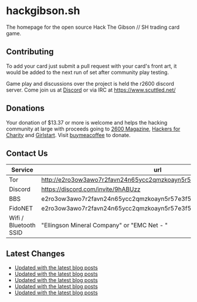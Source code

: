 # hackgibson.sh
The homepage for the open source Hack The Gibson // SH trading card game.


## Contributing

To add your card just submit a pull request with your card's front art, it would be added to the next run of set after community play testing.

Game play and discussions over the project is held the r2600 discord server. Come join us at [Discord](https://discord.com/invite/9hABUzz) or via IRC at https://www.scuttled.net/


## Donations

Your donation of $13.37 or more is welcome and helps the hacking community at large with proceeds going to [2600 Magazine](https://2600.com/), [Hackers for Charity](https://hackersforcharity.org) and [Girlstart](https://girlstart.org).  Visit [buymeacoffee](https://www.buymeacoffee.com/hackgibson.sh) to donate.


## Contact Us

Service | url
-|-
Tor | http://e2ro3ow3awo7r2favn24n65ycc2qmzkoayn5r57e3f56nvjwdcgg32ad.onion
Discord | https://discord.com/invite/9hABUzz
BBS | e2ro3ow3awo7r2favn24n65ycc2qmzkoayn5r57e3f56nvjwdcgg32ad.onion:23
FidoNET | e2ro3ow3awo7r2favn24n65ycc2qmzkoayn5r57e3f56nvjwdcgg32ad.onion:24554
Wifi / Bluetooth SSID | "Ellingson Mineral Company" or "EMC Net - <fidonet address>"

## Latest Changes
<!-- BLOG-POST-LIST:START -->
- [Updated with the latest blog posts](https://github.com/DFW2600/hackgibson.sh/commit/628726158f3d3ede186e6e60e2bc3eabe4938757)
- [Updated with the latest blog posts](https://github.com/DFW2600/hackgibson.sh/commit/f5ace71d456e71b9e8f5730e46b616087a91911f)
- [Updated with the latest blog posts](https://github.com/DFW2600/hackgibson.sh/commit/12776679542b3017a3f812d903057e5bf9abd5bd)
- [Updated with the latest blog posts](https://github.com/DFW2600/hackgibson.sh/commit/61825c36cf56be0d08bad998d3f4a8b5df6f328f)
- [Updated with the latest blog posts](https://github.com/DFW2600/hackgibson.sh/commit/7cb86118448fa13a712d4fdd95ff4e99a41d9b3c)
<!-- BLOG-POST-LIST:END -->
